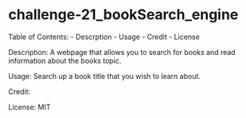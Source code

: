 # challenge-21_bookSearch_engine
Table of Contents:
            - Descrption
            - Usage
            - Credit
            - License

Description: A webpage that allows you to search for books and read information about the books topic.

Usage: Search up a book title that you wish to learn about.

Credit:

License: MIT
